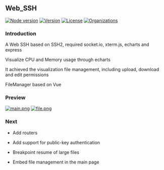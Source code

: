 ## Web_SSH

[![Node version](https://img.shields.io/badge/node-%3E%3D12.0.0-green?style=flat-square)](https://www.npmjs.com/package/ssh2)
[![Version](https://img.shields.io/badge/version-0.1.0-green?style=flat-square)](https://github.com/372728339/WEB_SSH)
[![License](https://img.shields.io/badge/license-MIT-green?style=flat-square)](https://github.com/372728339/WEB_SSH/blob/main/LICENSE)
[![Organizations](https://img.shields.io/badge/FE-NST-blueviolet?logo=Launchpad&style=flat-square)]( https://www.nst-fe.site)

### Introduction

A Web SSH based on SSH2, required socket.io, xterm.js, echarts and express

Visualize CPU and Memory usage through echarts

It achieved the visualization file management, including upload, download and edit permissions

FileManager based on Vue

### Preview

[![main.png](https://z3.ax1x.com/2021/04/26/gSZg3T.md.png)](https://z3.ax1x.com/2021/04/26/gSZg3T.png)
[![file.png](https://z3.ax1x.com/2021/04/26/gSV4tP.md.png)](https://z3.ax1x.com/2021/04/26/gSV4tP.png)

### Next

- Add routers

- Add support for public-key authentication

- Breakpoint resume of large files

- Embed file management in the main page